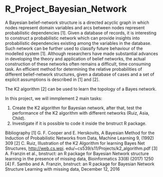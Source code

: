 # R_Project_Bayesian_Network

A Bayesian belief-network structure is a directed acyclic graph in which nodes represent domain variables
and arcs between nodes represent probabilistic dependencies [1]. Given a database of records, it is interesting to construct a probabilistic network which can provide insights into probabilistic dependencies
existing among the variables in the database. Such network can be further used to classify future behaviour of the modelled system [1]. Although researchers have made substantial advances in developing
the theory and application of belief networks, the actual construction of these networks often remains a
difficult, time consuming task. An efficient method for determining the relative probabilities of different
belief-network structures, given a database of cases and a set of explicit assumptions is described in [1]
and [2].

The K2 algorithm [2] can be used to learn the topology of a Bayes network. 

In this project, we will immplement 2 main tasks:

1. Create the K2 algorithm for Bayesian network, after that, test the performance of the K2 algorithm with different networks (Ruiz, Asia, Child).
2. Investigate if it is possible to code it inside the bnstruct R package. 


Bibliography
[1] G. F. Cooper and E. Herskovits, A Bayesian Method for the Induction of Probabilistic Networks from
Data, Machine Learning 9, (1992) 309
[2] C. Ruiz, Illustration of the K2 Algorithm for learning Bayes Net Structures, http://web.cs.wpi.
edu/~cs539/s11/Projects/k2_algorithm.pdf
[3] A. Franzin et al., bnstruct: an R package for Bayesian Network structure learning in the presence
of missing data, Bioinformatics 33(8) (2017) 1250
[4] F. Sambo and A. Franzin, bnstruct: an R package for Bayesian Network Structure Learning with
missing data, December 12, 2016
